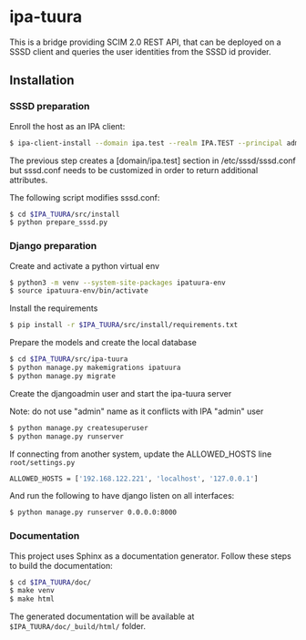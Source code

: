 <!---
#
# Copyright (C) 2022  FreeIPA Contributors see COPYING for license
#
-->




# ipa-tuura

This is a bridge providing SCIM 2.0 REST API, that can be deployed on a SSSD client and queries the user identities from the SSSD id provider.

## Installation

### SSSD preparation

Enroll the host as an IPA client:

```bash
$ ipa-client-install --domain ipa.test --realm IPA.TEST --principal admin --password Secret123 -U
```

The previous step creates a [domain/ipa.test] section in /etc/sssd/sssd.conf
but sssd.conf needs to be customized in order to return additional attributes.

The following script modifies sssd.conf:

```bash
$ cd $IPA_TUURA/src/install
$ python prepare_sssd.py
```

### Django preparation

Create and activate a python virtual env

```bash
$ python3 -m venv --system-site-packages ipatuura-env
$ source ipatuura-env/bin/activate
```

Install the requirements

```bash
$ pip install -r $IPA_TUURA/src/install/requirements.txt
```

Prepare the models and create the local database

```bash
$ cd $IPA_TUURA/src/ipa-tuura
$ python manage.py makemigrations ipatuura
$ python manage.py migrate
```

Create the djangoadmin user and start the ipa-tuura server

Note: do not use "admin" name as it conflicts with IPA "admin" user

```bash
$ python manage.py createsuperuser
$ python manage.py runserver
```

If connecting from another system, update the ALLOWED_HOSTS line `root/settings.py`

```bash
ALLOWED_HOSTS = ['192.168.122.221', 'localhost', '127.0.0.1']
```

And run the following to have django listen on all interfaces:

```bash
$ python manage.py runserver 0.0.0.0:8000
```

### Documentation

This project uses Sphinx as a documentation generator. Follow these steps to build
the documentation:

```bash
$ cd $IPA_TUURA/doc/
$ make venv
$ make html
```

The generated documentation will be available at `$IPA_TUURA/doc/_build/html/` folder.
